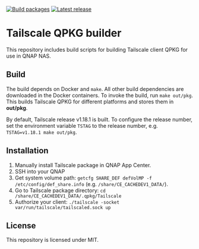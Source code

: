 [![Build packages](https://github.com/ivokub/tailscale-qpkg/workflows/Build%20packages/badge.svg?branch=master)](https://github.com/ivokub/tailscale-qpkg/actions/workflows/build.yml)
[![Latest release](https://img.shields.io/github/v/release/ivokub/tailscale-qpkg?sort=semver)](https://github.com/ivokub/tailscale-qpkg/releases/latest)

Tailscale QPKG builder
======================

This repository includes build scripts for building Tailscale client QPKG for
use in QNAP NAS.

Build
-----

The build depends on Docker and `make`. All other build dependencies are
downloaded in the Docker containers. To invoke the build, run `make out/pkg`.
This builds Tailscale QPKG for different platforms and stores them in
**out/pkg**.

By default, Tailscale release v1.18.1 is built. To configure the release number,
set the environment variable `TSTAG` to the release number, e.g.
`TSTAG=v1.18.1 make out/pkg`.

Installation
------------

1. Manually install Tailscale package in QNAP App Center.
2. SSH into your QNAP
3. Get system volume path: `getcfg SHARE_DEF defVolMP -f /etc/config/def_share.info` (e.g. `/share/CE_CACHEDEV1_DATA/`).
4. Go to Tailscale package directory: `cd /share/CE_CACHEDEV1_DATA/.qpkg/Tailscale`
5. Authorize your client: `./tailscale -socket var/run/tailscale/tailscaled.sock up`

License
-------

This repository is licensed under MIT.
